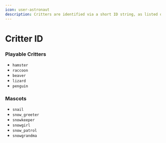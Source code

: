 ```yaml
---
icon: user-astronaut
description: Critters are identified via a short ID string, as listed on this page.
---
```


# Critter ID

### Playable Critters

* `hamster`
* `raccoon`
* `beaver`
* `lizard`
* `penguin`

### Mascots

* `snail`
* `snow_greeter`
* `snowkeeper`
* `snowgirl`
* `snow_patrol`
* `snowgrandma`
